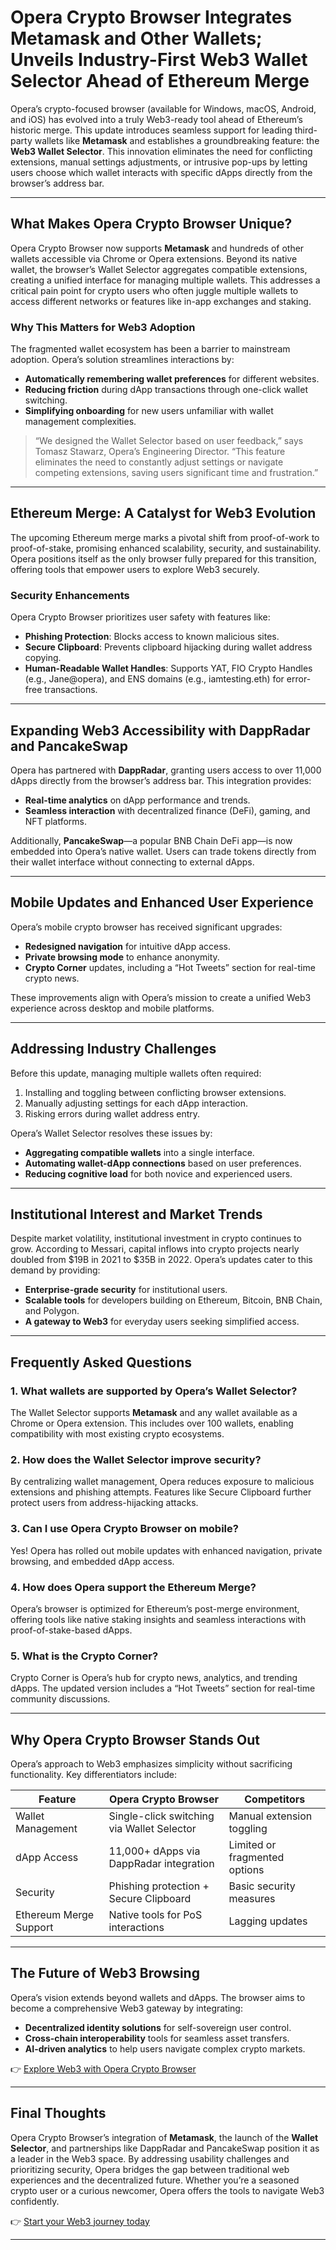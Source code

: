 # Opera Crypto Browser Integrates Metamask and Other Wallets; Unveils Industry-First Web3 Wallet Selector Ahead of Ethereum Merge

Opera’s crypto-focused browser (available for Windows, macOS, Android, and iOS) has evolved into a truly Web3-ready tool ahead of Ethereum’s historic merge. This update introduces seamless support for leading third-party wallets like **Metamask** and establishes a groundbreaking feature: the **Web3 Wallet Selector**. This innovation eliminates the need for conflicting extensions, manual settings adjustments, or intrusive pop-ups by letting users choose which wallet interacts with specific dApps directly from the browser’s address bar.  

---

## What Makes Opera Crypto Browser Unique?

Opera Crypto Browser now supports **Metamask** and hundreds of other wallets accessible via Chrome or Opera extensions. Beyond its native wallet, the browser’s Wallet Selector aggregates compatible extensions, creating a unified interface for managing multiple wallets. This addresses a critical pain point for crypto users who often juggle multiple wallets to access different networks or features like in-app exchanges and staking.  

### Why This Matters for Web3 Adoption  
The fragmented wallet ecosystem has been a barrier to mainstream adoption. Opera’s solution streamlines interactions by:  
- **Automatically remembering wallet preferences** for different websites.  
- **Reducing friction** during dApp transactions through one-click wallet switching.  
- **Simplifying onboarding** for new users unfamiliar with wallet management complexities.  

> “We designed the Wallet Selector based on user feedback,” says Tomasz Stawarz, Opera’s Engineering Director. “This feature eliminates the need to constantly adjust settings or navigate competing extensions, saving users significant time and frustration.”

---

## Ethereum Merge: A Catalyst for Web3 Evolution

The upcoming Ethereum merge marks a pivotal shift from proof-of-work to proof-of-stake, promising enhanced scalability, security, and sustainability. Opera positions itself as the only browser fully prepared for this transition, offering tools that empower users to explore Web3 securely.  

### Security Enhancements  
Opera Crypto Browser prioritizes user safety with features like:  
- **Phishing Protection**: Blocks access to known malicious sites.  
- **Secure Clipboard**: Prevents clipboard hijacking during wallet address copying.  
- **Human-Readable Wallet Handles**: Supports YAT, FIO Crypto Handles (e.g., Jane@opera), and ENS domains (e.g., iamtesting.eth) for error-free transactions.  

---

## Expanding Web3 Accessibility with DappRadar and PancakeSwap

Opera has partnered with **DappRadar**, granting users access to over 11,000 dApps directly from the browser’s address bar. This integration provides:  
- **Real-time analytics** on dApp performance and trends.  
- **Seamless interaction** with decentralized finance (DeFi), gaming, and NFT platforms.  

Additionally, **PancakeSwap**—a popular BNB Chain DeFi app—is now embedded into Opera’s native wallet. Users can trade tokens directly from their wallet interface without connecting to external dApps.  

---

## Mobile Updates and Enhanced User Experience  

Opera’s mobile crypto browser has received significant upgrades:  
- **Redesigned navigation** for intuitive dApp access.  
- **Private browsing mode** to enhance anonymity.  
- **Crypto Corner** updates, including a “Hot Tweets” section for real-time crypto news.  

These improvements align with Opera’s mission to create a unified Web3 experience across desktop and mobile platforms.  

---

## Addressing Industry Challenges  

Before this update, managing multiple wallets often required:  
1. Installing and toggling between conflicting browser extensions.  
2. Manually adjusting settings for each dApp interaction.  
3. Risking errors during wallet address entry.  

Opera’s Wallet Selector resolves these issues by:  
- **Aggregating compatible wallets** into a single interface.  
- **Automating wallet-dApp connections** based on user preferences.  
- **Reducing cognitive load** for both novice and experienced users.  

---

## Institutional Interest and Market Trends  

Despite market volatility, institutional investment in crypto continues to grow. According to Messari, capital inflows into crypto projects nearly doubled from $19B in 2021 to $35B in 2022. Opera’s updates cater to this demand by providing:  
- **Enterprise-grade security** for institutional users.  
- **Scalable tools** for developers building on Ethereum, Bitcoin, BNB Chain, and Polygon.  
- **A gateway to Web3** for everyday users seeking simplified access.  

---

## Frequently Asked Questions  

### 1. **What wallets are supported by Opera’s Wallet Selector?**  
The Wallet Selector supports **Metamask** and any wallet available as a Chrome or Opera extension. This includes over 100 wallets, enabling compatibility with most existing crypto ecosystems.  

### 2. **How does the Wallet Selector improve security?**  
By centralizing wallet management, Opera reduces exposure to malicious extensions and phishing attempts. Features like Secure Clipboard further protect users from address-hijacking attacks.  

### 3. **Can I use Opera Crypto Browser on mobile?**  
Yes! Opera has rolled out mobile updates with enhanced navigation, private browsing, and embedded dApp access.  

### 4. **How does Opera support the Ethereum Merge?**  
Opera’s browser is optimized for Ethereum’s post-merge environment, offering tools like native staking insights and seamless interactions with proof-of-stake-based dApps.  

### 5. **What is the Crypto Corner?**  
Crypto Corner is Opera’s hub for crypto news, analytics, and trending dApps. The updated version includes a “Hot Tweets” section for real-time community discussions.  

---

## Why Opera Crypto Browser Stands Out  

Opera’s approach to Web3 emphasizes simplicity without sacrificing functionality. Key differentiators include:  

| Feature                | Opera Crypto Browser                     | Competitors                     |  
|------------------------|------------------------------------------|---------------------------------|  
| Wallet Management      | Single-click switching via Wallet Selector | Manual extension toggling       |  
| dApp Access            | 11,000+ dApps via DappRadar integration  | Limited or fragmented options   |  
| Security               | Phishing protection + Secure Clipboard   | Basic security measures         |  
| Ethereum Merge Support | Native tools for PoS interactions        | Lagging updates                 |  

---

## The Future of Web3 Browsing  

Opera’s vision extends beyond wallets and dApps. The browser aims to become a comprehensive Web3 gateway by integrating:  
- **Decentralized identity solutions** for self-sovereign user control.  
- **Cross-chain interoperability** tools for seamless asset transfers.  
- **AI-driven analytics** to help users navigate complex crypto markets.  

👉 [Explore Web3 with Opera Crypto Browser](https://bit.ly/okx-bonus)  

---

## Final Thoughts  

Opera Crypto Browser’s integration of **Metamask**, the launch of the **Wallet Selector**, and partnerships like DappRadar and PancakeSwap position it as a leader in the Web3 space. By addressing usability challenges and prioritizing security, Opera bridges the gap between traditional web experiences and the decentralized future. Whether you’re a seasoned crypto user or a curious newcomer, Opera offers the tools to navigate Web3 confidently.  

👉 [Start your Web3 journey today](https://bit.ly/okx-bonus)  

--- 

